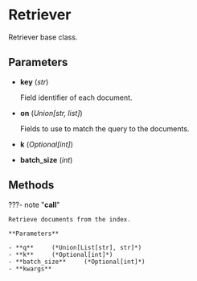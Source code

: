 # Retriever

Retriever base class.



## Parameters

- **key** (*str*)

    Field identifier of each document.

- **on** (*Union[str, list]*)

    Fields to use to match the query to the documents.

- **k** (*Optional[int]*)

- **batch_size** (*int*)




## Methods

???- note "__call__"

    Retrieve documents from the index.

    **Parameters**

    - **q**     (*Union[List[str], str]*)    
    - **k**     (*Optional[int]*)    
    - **batch_size**     (*Optional[int]*)    
    - **kwargs**    
    
